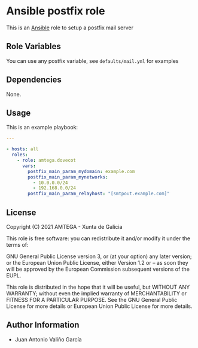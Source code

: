 # Ansible postfix role

This is an [Ansible](http://www.ansible.com) role to setup a postfix mail server

## Role Variables

You can use any postfix variable, see `defaults/mail.yml` for examples 

## Dependencies

None.

## Usage

This is an example playbook:

```yaml
---

- hosts: all
  roles:
    - role: amtega.dovecot
      vars:
        postfix_main_param_mydomain: example.com
        postfix_main_param_mynetworks:
          - 10.0.0.0/24
          - 192.168.0.0/24
        postfix_main_param_relayhost: "[smtpout.example.com]"
```

## License

Copyright (C) 2021 AMTEGA - Xunta de Galicia

This role is free software: you can redistribute it and/or modify it under the terms of:

GNU General Public License version 3, or (at your option) any later version; or the European Union Public License, either Version 1.2 or – as soon they will be approved by the European Commission ­subsequent versions of the EUPL.

This role is distributed in the hope that it will be useful, but WITHOUT ANY WARRANTY; without even the implied warranty of MERCHANTABILITY or FITNESS FOR A PARTICULAR PURPOSE.  See the GNU General Public License for more details or European Union Public License for more details.

## Author Information

- Juan Antonio Valiño García
